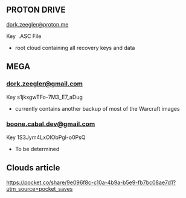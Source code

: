 ## PROTON DRIVE

dork.zeegler@proton.me

Key 
.ASC File

- root cloud containing all recovery keys and data 


## MEGA

### dork.zeegler@gmail.com

Key
s1jkxgwTFo-7M3_E7_aDug

- currently contains another backup of most of the Warcraft images


### boone.cabal.dev@gmail.com

Key
1S3Jym4LxOlObPgl-o0PsQ

- To be determined


## Clouds article
https://pocket.co/share/9e096f8c-c10a-4b9a-b5e9-fb7bc08ae7d1?utm_source=pocket_saves


